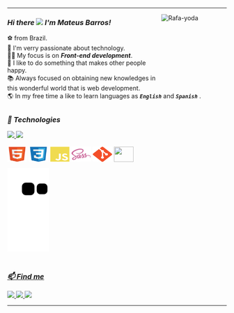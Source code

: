 ***
<div>
  <img align="right" width="150" height="150" alt="Rafa-yoda" src="https://i.pinimg.com/originals/e6/2a/fd/e62afd154b9ec394b7d282c7ef8e688c.gif"/>
</div> 

### ***Hi there <img src="https://raw.githubusercontent.com/kaueMarques/kaueMarques/master/hi.gif" width="30px"> I'm **Mateus Barros!***** 

⚽ from Brazil. <br>
💜 I'm verry passionate about technology. <br>
👨‍💻 My focus is on *__Front-end development__*. <br>
🤩 I like to do something that makes other people happy. </br>
📚 Always focused on obtaining new knowledges in this wonderful world that is web development. <br>
🌎 In my free time a like to learn languages as **_`English`_** and **_`Spanish`_** . <br>

##

***<h3> :rocket: Technologies </h3>***

<div>
  <a href="https://github.com/Mateus20Barros">
  <img height="150em" src="https://github-readme-stats.vercel.app/api?username=Mateus20Barros&show_icons=true&theme=dracula&include_all_commits=true&count_private=true"/>
  <img height="150em" src="https://github-readme-stats.vercel.app/api/top-langs/?username=Mateus20Barros&layout=compact&langs_count=16&theme=dracula"/>
</div>
<br>
<div style="display: inline-block">
  <img src="https://raw.githubusercontent.com/devicons/devicon/master/icons/html5/html5-original.svg" height="35" width="45" align="center"/>
  <img src="https://raw.githubusercontent.com/devicons/devicon/master/icons/css3/css3-original.svg" height="35" width="45" align="center"/>
  <img src="https://raw.githubusercontent.com/devicons/devicon/master/icons/javascript/javascript-plain.svg" height="35" width="45" align="center">
  <img src="https://raw.githubusercontent.com/devicons/devicon/master/icons/sass/sass-original.svg" height="35" width="45" align="center"/>
  <img src="https://raw.githubusercontent.com/devicons/devicon/master/icons/git/git-original.svg" height="35" width="45" align="center"/>
  <img src="https://cdn.jsdelivr.net/gh/devicons/devicon/icons/nodejs/nodejs-original.svg" height="35" width="45" align="center" />
  
  ![Snake animation](https://github.com/Mateus20Barros/Mateus20Barros/blob/output/github-contribution-grid-snake.svg)
</div>
  
##

***<h3>:mailbox: Find me</h3>***
<div> 
  <a href="https://www.linkedin.com/in/mateus-barros-a7a78b159/" target="_blank">
    <img src="https://img.shields.io/badge/-LinkedIn-%230077B5?style=for-the-badge&logo=linkedin&logoColor=white" target="_blank">
  </a>
  <a href="https://www.instagram.com/matteus__barros/" target="_blank">
    <img src="https://img.shields.io/badge/-Instagram-b5179e?style=for-the-badge&logo=instagram&logoColor=white" target="_blank">
  </a>
  <a href = "mailto:matteusmaciel40@gmail.com">
    <img src="https://img.shields.io/badge/-Gmail-%23333?style=for-the-badge&logo=gmail&logoColor=white" target="_blank">
  </a>
</div>
  
***
